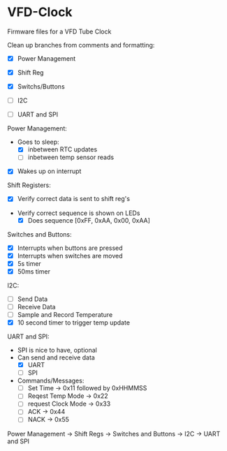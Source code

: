 # VFD-Clock
Firmware files for a VFD Tube Clock

Clean up branches from comments and formatting:
- [x] Power Management
- [x] Shift Reg
- [x] Switchs/Buttons
- [ ] I2C
- [ ] UART and SPI


Power Management:
- Goes to sleep:
  - [x] inbetween RTC updates
  - [ ] inbetween temp sensor reads
- [x] Wakes up on interrupt

Shift Registers:
- [x] Verify correct data is sent to shift reg's
- Verify correct sequence is shown on LEDs
  - [x] Does sequence [0xFF, 0xAA, 0x00, 0xAA]
  
Switches and Buttons:
- [x] Interrupts when buttons are pressed
- [x] Interrupts when switches are moved
- [x] 5s timer
- [x] 50ms timer
  
I2C:
- [ ] Send Data
- [ ] Receive Data
- [ ] Sample and Record Temperature
- [x] 10 second timer to trigger temp update

UART and SPI:
- SPI is nice to have, optional
- Can send and receive data
  - [x] UART
  - [ ] SPI
- Commands/Messages:
  - [ ] Set Time -> 0x11 followed by 0xHHMMSS
  - [ ] Reqest Temp Mode -> 0x22
  - [ ] request Clock Mode -> 0x33
  - [ ] ACK -> 0x44
  - [ ] NACK -> 0x55

Power Management -> Shift Regs -> Switches and Buttons -> I2C -> UART and SPI 
